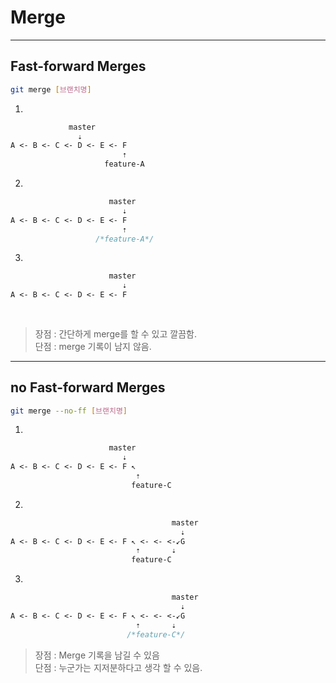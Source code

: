 # Merge
---

## Fast-forward Merges
```bash
git merge [브랜치명]
```
1.
```css
             master              
               ⇣  
A <- B <- C <- D <- E <- F  
                         ⇡  
                     feature-A  
```                     

2.
```css
                      master              
                         ⇣  
A <- B <- C <- D <- E <- F  
                         ⇡  
                   /*feature-A*/
```

3.

```css
                      master              
                         ⇣  
A <- B <- C <- D <- E <- F  
                          
                   
```
> 장점 : 간단하게 merge를 할 수 있고 깔끔함.  
> 단점 : merge 기록이 남지 않음.

---

## no Fast-forward Merges
```bash
git merge --no-ff [브랜치명]
```

1.
```css
                      master              
                         ⇣  
A <- B <- C <- D <- E <- F ↖︎  
                            ⇡  
                           feature-C  
```                     

2.
```css
                                    master              
                                      ⇣  
A <- B <- C <- D <- E <- F ↖︎ <- <- <-↙️G
                            ⇡       ⇣
                           feature-C   
```               

3.
```css
                                    master              
                                      ⇣  
A <- B <- C <- D <- E <- F ↖︎ <- <- <-↙️G
                            ⇡       ⇣
                          /*feature-C*/   
```     
> 장점 : Merge 기록을 남길 수 있음  
> 단점 : 누군가는 지저분하다고 생각 할 수 있음.           
